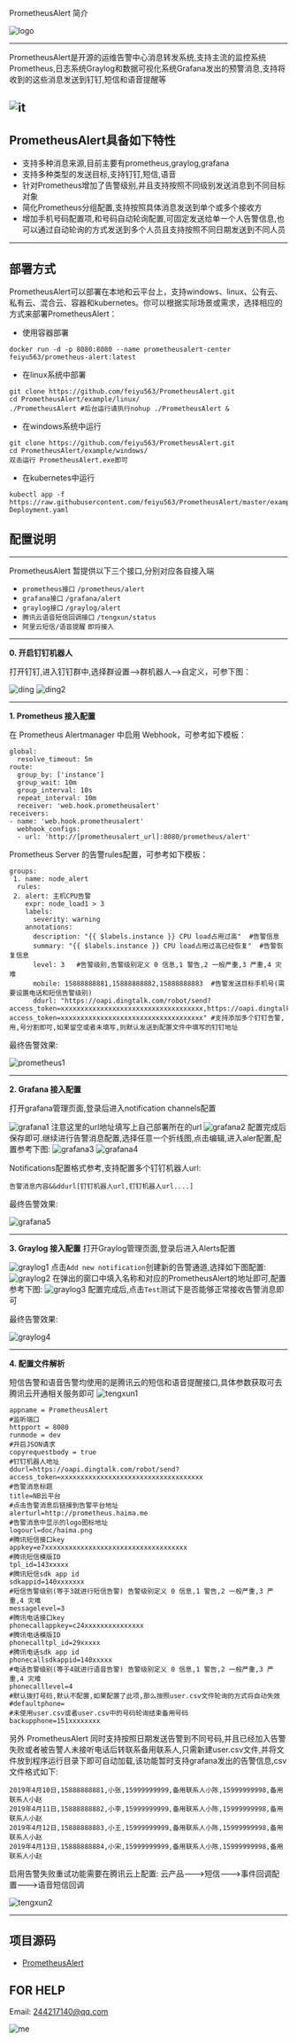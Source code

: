 PrometheusAlert 简介

![logo](doc/logo.png)

-----------------

PrometheusAlert是开源的运维告警中心消息转发系统,支持主流的监控系统Prometheus,日志系统Graylog和数据可视化系统Grafana发出的预警消息,支持将收到的这些消息发送到钉钉,短信和语音提醒等

![it](doc/it.png)
--------------------------------------

PrometheusAlert具备如下特性
---------------------
 - 支持多种消息来源,目前主要有prometheus,graylog,grafana
 - 支持多种类型的发送目标,支持钉钉,短信,语音
 - 针对Prometheus增加了告警级别,并且支持按照不同级别发送消息到不同目标对象
 - 简化Prometheus分组配置,支持按照具体消息发送到单个或多个接收方
 - 增加手机号码配置项,和号码自动轮询配置,可固定发送给单一个人告警信息,也可以通过自动轮询的方式发送到多个人员且支持按照不同日期发送到不同人员

--------------------------------------
部署方式
----

PrometheusAlert可以部署在本地和云平台上，支持windows、linux、公有云、私有云、混合云、容器和kubernetes。你可以根据实际场景或需求，选择相应的方式来部署PrometheusAlert：

 - 使用容器部署
```
docker run -d -p 8080:8080 --name prometheusalert-center feiyu563/prometheus-alert:latest
```
 - 在linux系统中部署
```
git clone https://github.com/feiyu563/PrometheusAlert.git
cd PrometheusAlert/example/linux/
./PrometheusAlert #后台运行请执行nohup ./PrometheusAlert &
```
- 在windows系统中运行
```
git clone https://github.com/feiyu563/PrometheusAlert.git
cd PrometheusAlert/example/windows/
双击运行 PrometheusAlert.exe即可
```
- 在kubernetes中运行
```
kubectl app -f https://raw.githubusercontent.com/feiyu563/PrometheusAlert/master/example/kubernetes/PrometheusAlert-Deployment.yaml
```

配置说明
----
--------------------------------------

PrometheusAlert 暂提供以下三个接口,分别对应各自接入端

 - `prometheus接口`  `/prometheus/alert`
 - `grafana接口`     `/grafana/alert`
 - `graylog接口`     `/graylog/alert`
 - `腾讯云语音短信回调接口`     `/tengxun/status`
 - `阿里云短信/语音提醒`  `即将接入`
 
--------------------------------------
 **0. 开启钉钉机器人**

打开钉钉,进入钉钉群中,选择群设置-->群机器人-->自定义，可参下图：

![ding](doc/dingding1.png)
![ding2](doc/dingding2.png)

--------------------------------------

 **1. Prometheus 接入配置**

在 Prometheus Alertmanager 中启用 Webhook，可参考如下模板：

```
global:
  resolve_timeout: 5m
route:
  group_by: ['instance']
  group_wait: 10m
  group_interval: 10s
  repeat_interval: 10m
  receiver: 'web.hook.prometheusalert'
receivers:
- name: 'web.hook.prometheusalert'
  webhook_configs:
  - url: 'http://[prometheusalert_url]:8080/prometheus/alert'
```

Prometheus Server 的告警rules配置，可参考如下模板：

```
groups:
 1. name: node_alert
  rules:
 2. alert: 主机CPU告警
    expr: node_load1 > 3
    labels:
      severity: warning
    annotations:
      description: "{{ $labels.instance }} CPU load占用过高"  #告警信息
      summary: "{{ $labels.instance }} CPU load占用过高已经恢复"  #告警恢复信息
      level: 3   #告警级别,告警级别定义 0 信息,1 警告,2 一般严重,3 严重,4 灾难
      mobile: 15888888881,15888888882,15888888883  #告警发送目标手机号(需要设置电话和短信告警级别)
      ddurl: "https://oapi.dingtalk.com/robot/send?access_token=xxxxxxxxxxxxxxxxxxxxxxxxxxxxxxxxxxxx,https://oapi.dingtalk.com/robot/send?access_token=xxxxxxxxxxxxxxxxxxxxxxxxxxxxxxxxxxxx" #支持添加多个钉钉告警,用,号分割即可,如果留空或者未填写,则默认发送到配置文件中填写的钉钉地址
```
最终告警效果:

![prometheus1](doc/prometheus.png)

--------------------------------------
 **2. Grafana 接入配置**
 
打开grafana管理页面,登录后进入notification channels配置

![grafana1](doc/addchannel.png)
注意这里的url地址填写上自己部署所在的url
![grafana2](doc/addchannel2.png)
配置完成后保存即可.继续进行告警消息配置,选择任意一个折线图,点击编辑,进入aler配置,配置参考下图:
![grafana3](doc/grafanaalert1.png)
![grafana4](doc/grafanaalert2.png)

Notifications配置格式参考,支持配置多个钉钉机器人url:
```
告警消息内容&&ddurl[钉钉机器人url,钉钉机器人url....]
```

最终告警效果:

![grafana5](doc/grafana.png)

--------------------------------------

 **3. Graylog 接入配置**
打开Graylog管理页面,登录后进入Alerts配置

![graylog1](doc/graylog1.png)
点击```Add new notification```创建新的告警通道,选择如下图配置:
![graylog2](doc/graylog2.png)
在弹出的窗口中填入名称和对应的PrometheusAlert的地址即可,配置参考下图:
![graylog3](doc/graylog3.png)
配置完成后,点击```Test```测试下是否能够正常接收告警消息即可

最终告警效果:

![graylog4](doc/graylog4.png)

--------------------------------------

**4. 配置文件解析**

短信告警和语音告警均使用的是腾讯云的短信和语音提醒接口,具体参数获取可去腾讯云开通相关服务即可
![tengxun1](doc/tengxun1.png)


```
appname = PrometheusAlert
#监听端口
httpport = 8080
runmode = dev
#开启JSON请求
copyrequestbody = true
#钉钉机器人地址
ddurl=https://oapi.dingtalk.com/robot/send?access_token=xxxxxxxxxxxxxxxxxxxxxxxxxxxxxxxxxxxx
#告警消息标题
title=NB云平台
#点击告警消息后链接到告警平台地址
alerturl=http://prometheus.haima.me
#告警消息中显示的logo图标地址
logourl=doc/haima.png
#腾讯短信接口key
appkey=e7xxxxxxxxxxxxxxxxxxxxxxxxxxxxxxxxxxxx
#腾讯短信模版ID
tpl_id=143xxxxx
#腾讯短信sdk app id
sdkappid=140xxxxxxx
#短信告警级别(等于3就进行短信告警) 告警级别定义 0 信息,1 警告,2 一般严重,3 严重,4 灾难
messagelevel=3
#腾讯电话接口key
phonecallappkey=c24xxxxxxxxxxxxxxx
#腾讯电话模版ID
phonecalltpl_id=29xxxxx
#腾讯电话sdk app id
phonecallsdkappid=140xxxxx
#电话告警级别(等于4就进行语音告警) 告警级别定义 0 信息,1 警告,2 一般严重,3 严重,4 灾难
phonecalllevel=4
#默认拨打号码,默认不配置,如果配置了此项,那么按照user.csv文件轮询的方式将自动失效
#defaultphone=
#未使用user.csv或者user.csv中的号码轮询结束备用号码
backupphone=151xxxxxxxx
```

另外 PrometheusAlert 同时支持按照日期发送告警到不同号码,并且已经加入告警失败或者被告警人未接听电话后转联系备用联系人,只需新建user.csv文件,并将文件放到程序运行目录下即可自动加载,该功能暂时支持grafana发出的告警信息,csv文件格式如下:
```
2019年4月10日,15888888881,小张,15999999999,备用联系人小陈,15999999998,备用联系人小赵
2019年4月11日,15888888882,小李,15999999999,备用联系人小陈,15999999998,备用联系人小赵
2019年4月12日,15888888883,小王,15999999999,备用联系人小陈,15999999998,备用联系人小赵
2019年4月13日,15888888884,小宋,15999999999,备用联系人小陈,15999999998,备用联系人小赵
```

启用告警失败重试功能需要在腾讯云上配置: 
云产品--->短信--->事件回调配置--->语音短信回调

![tengxun2](doc/tengxun2.png)


--------------------------------------


项目源码
----

 - [PrometheusAlert][1]


  [1]: https://github.com/feiyu563/PrometheusAlert

FOR HELP
----
Email: 244217140@qq.com

![me](doc/wx.jpg)